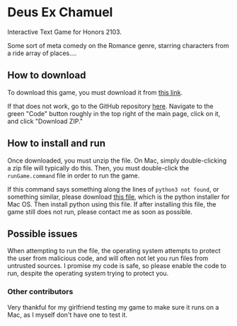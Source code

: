 # Deus Ex Chamuel
Interactive Text Game for Honors 2103.

Some sort of meta comedy on the Romance genre, starring characters from a ride array of places....

## How to download
To download this game, you must download it from [this link](https://github.com/Stefan-Mada/pythonTextGame/archive/refs/heads/master.zip).


If that does not work, go to the GitHub repository [here](https://github.com/Stefan-Mada/pythonTextGame). 
Navigate to the green "Code" button roughly in the top right of the main
page, click on it, and click "Download ZIP."

## How to install and run
Once downloaded, you must unzip the file. On Mac, simply double-clicking
a zip file will typically do this. Then, you must double-click the
`runGame.command` file in order to run the game.

If this command says something along the lines of `python3 not found`, or
something similar, please download [this file](https://www.python.org/ftp/python/3.10.4/python-3.10.4-macos11.pkg),
which is the python installer for Mac OS. Then install python using this file.
If after installing this file, the game still does not run, please contact me
as soon as possible.

## Possible issues
When attempting to run the file, the operating system attempts to protect
the user from malicious code, and will often not let you run files from 
untrusted sources. I promise my code is safe, so please enable the code to
run, despite the operating system trying to protect you.

### Other contributors
Very thankful for my girlfriend testing my game to make sure it runs on a Mac,
as I myself don't have one to test it.